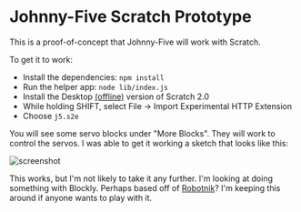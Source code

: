 # Johnny-Five Scratch Prototype

This is a proof-of-concept that Johnny-Five will work with Scratch.

To get it to work:

- Install the dependencies: `npm install`
- Run the helper app: `node lib/index.js`
- Install the Desktop [(offline)](http://scratch.mit.edu/scratch2download/) version of Scratch 2.0
- While holding SHIFT, select File -> Import Experimental HTTP Extension
- Choose `j5.s2e`

You will see some servo blocks under "More Blocks".  They will work to control the servos.  I was able to get it working a sketch that looks like this:

![screenshot](https://files.gitter.im/rwaldron/johnny-five/muJr/Screen-Shot-2015-01-16-at-10.59.12-PM.png)

This works, but I'm not likely to take it any further.  I'm looking at doing something with Blockly.  Perhaps based off of [Robotnik](https://github.com/makenai/robotnik)?  I'm keeping this around if anyone wants to play with it.
